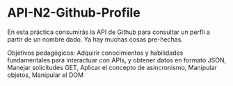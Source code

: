 # API-N2-Github-Profile
En esta práctica consumirás la API de Github para consultar un perfil a partir de un nombre dado. Ya hay muchas cosas pre-hechas.

Objetivos pedagógicos:
Adquirir conocimientos y habilidades fundamentales para interactuar con APIs, y obtener datos en formato JSON,
Manejar solicitudes GET,
Aplicar el concepto de asincronismo,
Manipular objetos,
Manipular el DOM